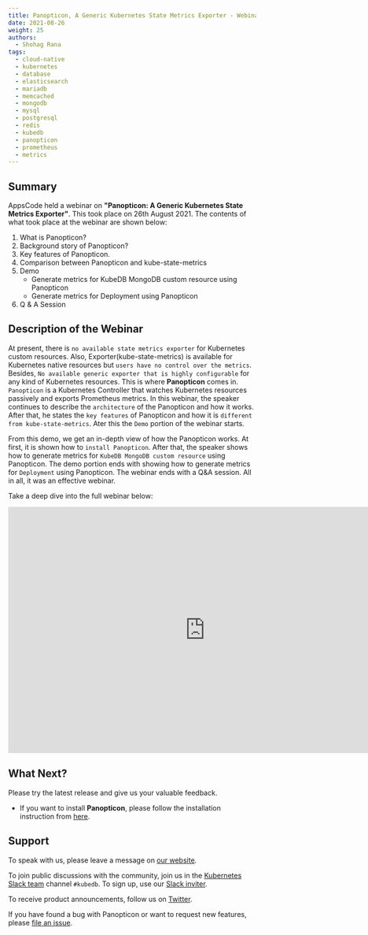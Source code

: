 ```yaml
---
title: Panopticon, A Generic Kubernetes State Metrics Exporter - Webinar
date: 2021-08-26
weight: 25
authors:
  - Shohag Rana
tags:
  - cloud-native
  - kubernetes
  - database
  - elasticsearch
  - mariadb
  - memcached
  - mongodb
  - mysql
  - postgresql
  - redis
  - kubedb
  - panopticon
  - prometheus
  - metrics
---
```

## Summary

AppsCode held a webinar on **"Panopticon: A Generic Kubernetes State Metrics Exporter"**. This took place on 26th August 2021. The contents of what took place at the webinar are shown below:

1) What is Panopticon?
2) Background story of Panopticon?
3) Key features of Panopticon.
4) Comparison between Panopticon and kube-state-metrics
5) Demo
    * Generate metrics for KubeDB MongoDB custom resource using Panopticon
    * Generate metrics for Deployment using Panopticon
6) Q & A Session

## Description of the Webinar

At present, there is `no available state metrics exporter` for Kubernetes custom resources. Also, Exporter(kube-state-metrics) is available for Kubernetes native resources but `users have no control over the metrics`. Besides, `No available generic exporter that is highly configurable` for any kind of Kubernetes resources. This is where **Panopticon** comes in. `Panopticon` is a Kubernetes Controller that watches Kubernetes resources passively and exports Prometheus metrics. In this webinar, the speaker continues to describe the `architecture` of the Panopticon and how it works. After that, he states the `key features` of Panopticon and how it is `different from kube-state-metrics`. Ater this the `Demo` portion of the webinar starts.

From this demo, we get an in-depth view of how the Panopticon works. At first, it is shown how to `install Panopticon`. After that, the speaker shows how to generate metrics for `KubeDB MongoDB custom resource` using Panopticon. The demo portion ends with showing how to generate metrics for `Deployment` using Panopticon. The webinar ends with a Q&A session.
All in all, it was an effective webinar.

Take a deep dive into the full webinar below:

<iframe style="height: 500px; width: 800px" src="https://www.youtube.com/embed/xDvna1MNBuc" title="YouTube video player" frameborder="0" allow="accelerometer; autoplay; clipboard-write; encrypted-media; gyroscope; picture-in-picture" allowfullscreen></iframe>

## What Next?

Please try the latest release and give us your valuable feedback.

* If you want to install **Panopticon**, please follow the installation instruction from [here](https://blog.byte.builders/post/introducing-panopticon/).

## Support

To speak with us, please leave a message on [our website](https://appscode.com/contact/).

To join public discussions with the community, join us in the [Kubernetes Slack team](https://kubernetes.slack.com/messages/C8149MREV/) channel `#kubedb`. To sign up, use our [Slack inviter](http://slack.kubernetes.io/).

To receive product announcements, follow us on [Twitter](https://twitter.com/KubeDB).

If you have found a bug with Panopticon or want to request new features, please [file an issue](https://github.com/kubeops/installer).
